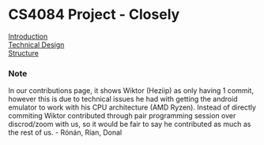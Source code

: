 # CS4084 Project - Closely

[Introduction](Website/introduction.md)  
[Technical Design](Website/design.md)  
[Structure](Website/structure.md)

### Note
In our contributions page, it shows Wiktor (Heziip) as only having 1 commit, however this is due to technical issues he had with getting the android emulator to work with his CPU architecture (AMD Ryzen). Instead of directly commiting Wiktor contributed through pair programming session over discrod/zoom with us, so it would be fair to say he contributed as much as the rest of us. - Rónán, Rían, Donal
